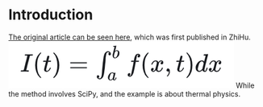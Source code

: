 # Introduction
[The original article can be seen here](https://zhuanlan.zhihu.com/p/697343201), which was first published in ZhiHu.
![1](./Figures/integral.png)
While the method involves SciPy, and the example is about thermal physics.
